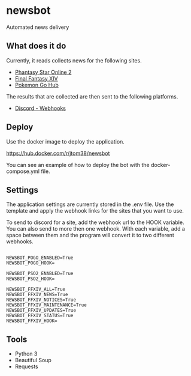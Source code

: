 # newsbot
Automated news delivery

## What does it do

Currently, it reads collects news for the following sites.

* [Phantasy Star Online 2](https://pso2.com/news)
* [Final Fantasy XIV](https://na.finalfantasyxiv.com/lodestone/news/)
* [Pokemon Go Hub](https://pokemongohub.net/)

The results that are collected are then sent to the following platforms.

* [Discord - Webhooks](https://discord.com/new)

## Deploy

Use the docker image to deploy the application.

https://hub.docker.com/r/jtom38/newsbot

You can see an example of how to deploy the bot with the docker-compose.yml file.

## Settings

The application settings are currently stored in the .env file.  Use the template and apply the webhook links for the sites that you want to use.

To send to discord for a site, add the webhook url to the HOOK variable.  You can also send to more then one webhook.  With each variable, add a space between them and the program will convert it to two different webhooks.

```text

NEWSBOT_POGO_ENABLED=True
NEWSBOT_POGO_HOOK=

NEWSBOT_PSO2_ENABLED=True
NEWSBOT_PSO2_HOOK=

NEWSBOT_FFXIV_ALL=True
NEWSBOT_FFXIV_NEWS=True
NEWSBOT_FFXIV_NOTICES=True
NEWSBOT_FFXIV_MAINTENANCE=True
NEWSBOT_FFXIV_UPDATES=True
NEWSBOT_FFXIV_STATUS=True
NEWSBOT_FFXIV_HOOK=

```

## Tools

* Python 3
* Beautiful Soup
* Requests
